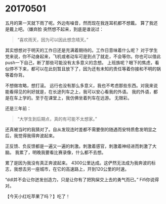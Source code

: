 # 20170501

五月的第一天就下雨了呢。外边有噪音，然而现在我连耳机都不想戴。
算了我还是戴上吧。（嫌弃脸
突然想不起来，到底是谁说过：

> “喜欢雨天，因为可以因此想念晴天。”

其实想想对于明天的工作日还是充满着期待的。工作日意味着什么呢？
对于学生党来说，你不动身起来，飞机或者动车可是到点了就走，不会等你。你也可以借此push一下自己，断了那些可能没有太多意义的念想。
上班族呢？眼下的焦虑，看似停不下来，都可以在此刻暂且放下了，因为还有未知的责任等着你接和不明的锅等着你背。

不想做攻略，想打滚。
远行也没有那么多意义，我也不考虑那些东西。对我来说能看得见的利好就是，在长途列车之上，我可以安心看我的外语。
我的外语，都是在车上学的。至于在课堂上，我仿佛坐着列车在远游。
无限彩。

还是三年前：

> “大学生到后期点，真的有可能不太想家。”

还真被当时的我猜对了。自从发现连时差都不需要倒的随遇而安特质愈发明显之后，我觉得我得奔波起来。

正反馈、负反馈都是一遍又一遍的刺激。刺激着感官，刺激着神经进而刺激了大脑。
我累了，明晚我要看比赛录像，什么都不去想。

累了是因为我没有真正奔波起来。
4300公里达成。这俨然无法成为我奔波的标志，我想去另一座城市，在它的高速路上，开到120公里的时速。

“ddl并不会让你迸发创造力，只是让你有了把狗屎交上去的勇气而已。”
Fifi你说得对。

【今天小红吃苹果了吗？】吃了！